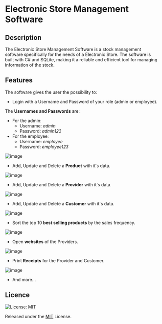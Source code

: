 # Electronic Store Management Software

## Description
The Electronic Store Management Software is a stock management software specifically for the needs of a Electronic Store.
The software is built with C# and SQLite, making it a reliable and efficient tool for managing information of the stock.

## Features
The software gives the user the possibility to:
- Login with a Username and Password of your role (admin or employee).

The **Usernames and Passwords** are:
  - For the admin:
    - Username: *admin*
    - Password: *admin123*
  - For the employee:
    - Username: *employee*
    - Password: *employee123*
    
![image](https://github.com/nickarabidis/Stock-Main-App-Store-With-Database/assets/75751845/36235048-dc69-4ccf-bba9-844c2fc22112)

- Add, Update and Delete a **Product** with it's data.

![image](https://github.com/nickarabidis/Stock-Main-App-Store-With-Database/assets/75751845/4fe01425-4c45-4e3e-adba-80f5a1e84d24)

- Add, Update and Delete a **Provider** with it's data.

![image](https://github.com/nickarabidis/Stock-Main-App-Store-With-Database/assets/75751845/f74a3b75-b1a2-4f23-afa5-9b9cfc96cbe7)

- Add, Update and Delete a **Customer** with it's data.

![image](https://github.com/nickarabidis/Stock-Main-App-Store-With-Database/assets/75751845/4d236eac-ab15-4473-bbc3-d5464a723d6a)

- Sort the top 10 **best selling products** by the sales frequency.

![image](https://github.com/nickarabidis/Stock-Main-App-Store-With-Database/assets/75751845/f059ae87-4df2-4049-acea-984b844cbeaa)

- Open **websites** of the Providers.

![image](https://github.com/nickarabidis/Stock-Main-App-Store-With-Database/assets/75751845/e37a49f2-6a0b-4380-ac05-53292d5ce144)

- Print **Receipts** for the Provider and Customer.

![image](https://github.com/nickarabidis/Stock-Main-App-Store-With-Database/assets/75751845/3cd6df4b-8095-43af-b875-d6779ed82219)

- And more...

## Licence
[![License: MIT](https://img.shields.io/badge/License-MIT-yellow.svg)](https://opensource.org/licenses/MIT)

Released under the [MIT](https://github.com/nickarabidis/Stock-Main-App-Store-With-Database/blob/main/LICENSE) License.
